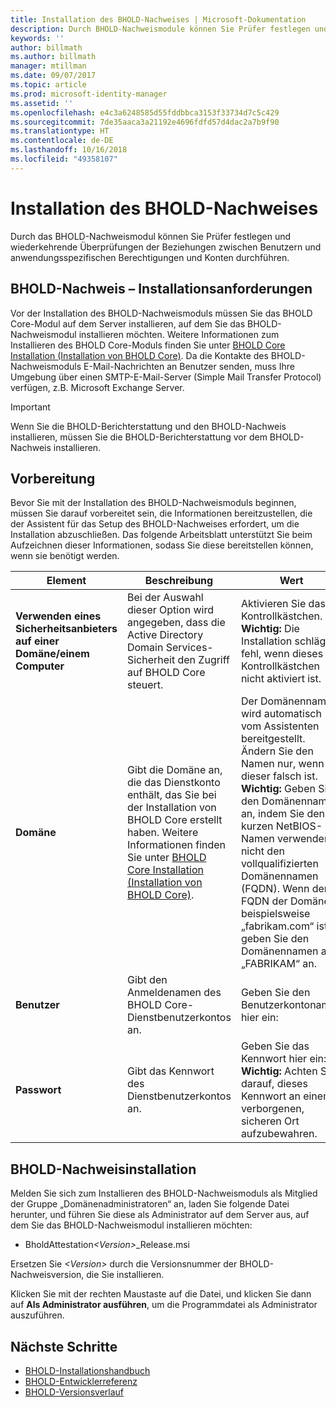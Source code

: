 ```yaml
---
title: Installation des BHOLD-Nachweises | Microsoft-Dokumentation
description: Durch BHOLD-Nachweismodule können Sie Prüfer festlegen und Überprüfungen durchführen.
keywords: ''
author: billmath
ms.author: billmath
manager: mtillman
ms.date: 09/07/2017
ms.topic: article
ms.prod: microsoft-identity-manager
ms.assetid: ''
ms.openlocfilehash: e4c3a6248585d55fddbbca3153f33734d7c5c429
ms.sourcegitcommit: 7de35aaca3a21192e4696fdfd57d4dac2a7b9f90
ms.translationtype: HT
ms.contentlocale: de-DE
ms.lasthandoff: 10/16/2018
ms.locfileid: "49358107"
---
```

# <a name="bhold-attestation-installation"></a>Installation des BHOLD-Nachweises

Durch das BHOLD-Nachweismodul können Sie Prüfer festlegen und wiederkehrende Überprüfungen der Beziehungen zwischen Benutzern und anwendungsspezifischen Berechtigungen und Konten durchführen.

## <a name="bhold-attestation-installation-requirements"></a>BHOLD-Nachweis – Installationsanforderungen

Vor der Installation des BHOLD-Nachweismoduls müssen Sie das BHOLD Core-Modul auf dem Server installieren, auf dem Sie das BHOLD-Nachweismodul installieren möchten. Weitere Informationen zum Installieren des BHOLD Core-Moduls finden Sie unter [BHOLD Core Installation (Installation von BHOLD Core)](https://technet.microsoft.com/library/jj134095(v=ws.10).aspx). Da die Kontakte des BHOLD-Nachweismoduls E-Mail-Nachrichten an Benutzer senden, muss Ihre Umgebung über einen SMTP-E-Mail-Server (Simple Mail Transfer Protocol) verfügen, z.B. Microsoft Exchange Server.

> [!IMPORTANT]
> Wenn Sie die BHOLD-Berichterstattung und den BHOLD-Nachweis installieren, müssen Sie die BHOLD-Berichterstattung vor dem BHOLD-Nachweis installieren.

## <a name="before-you-begin"></a>Vorbereitung

Bevor Sie mit der Installation des BHOLD-Nachweismoduls beginnen, müssen Sie darauf vorbereitet sein, die Informationen bereitzustellen, die der Assistent für das Setup des BHOLD-Nachweises erfordert, um die Installation abzuschließen. Das folgende Arbeitsblatt unterstützt Sie beim Aufzeichnen dieser Informationen, sodass Sie diese bereitstellen können, wenn sie benötigt werden.

| **Element**                                    | **Beschreibung**                                                                                                                                                                                                           | **Wert**                                                                                                                                                                                                                                                                                                            |
|---------------------------------------------|---------------------------------------------------------------------------------------------------------------------------------------------------------------------------------------------------------------------------|----------------------------------------------------------------------------------------------------------------------------------------------------------------------------------------------------------------------------------------------------------------------------------------------------------------------|
| **Verwenden eines Sicherheitsanbieters auf einer Domäne/einem Computer** | Bei der Auswahl dieser Option wird angegeben, dass die Active Directory Domain Services-Sicherheit den Zugriff auf BHOLD Core steuert.                                                                                                                | Aktivieren Sie das Kontrollkästchen. **Wichtig:** Die Installation schlägt fehl, wenn dieses Kontrollkästchen nicht aktiviert ist.                                                                                                                                                                                                                   |
| **Domäne**                                  | Gibt die Domäne an, die das Dienstkonto enthält, das Sie bei der Installation von BHOLD Core erstellt haben. Weitere Informationen finden Sie unter [BHOLD Core Installation (Installation von BHOLD Core)](https://technet.microsoft.com/library/jj134095(v=ws.10).aspx). | Der Domänenname wird automatisch vom Assistenten bereitgestellt. Ändern Sie den Namen nur, wenn dieser falsch ist. **Wichtig:** Geben Sie den Domänennamen an, indem Sie den kurzen NetBIOS-Namen verwenden, nicht den vollqualifizierten Domänennamen (FQDN). Wenn der FQDN der Domäne beispielsweise „fabrikam.com“ ist, geben Sie den Domänennamen als „FABRIKAM“ an. |
| **Benutzer**                                    | Gibt den Anmeldenamen des BHOLD Core-Dienstbenutzerkontos an.                                                                                                                                                          | Geben Sie den Benutzerkontonamen hier ein:                                                                                                                                                                                                                                                                                    |
| **Passwort**                                | Gibt das Kennwort des Dienstbenutzerkontos an.                                                                                                                                                                       | Geben Sie das Kennwort hier ein: **Wichtig:** Achten Sie darauf, dieses Kennwort an einem verborgenen, sicheren Ort aufzubewahren.                                                                                                                                                                                                                  |

## <a name="bhold-attestation-installation"></a>BHOLD-Nachweisinstallation

Melden Sie sich zum Installieren des BHOLD-Nachweismoduls als Mitglied der Gruppe „Domänenadministratoren“ an, laden Sie folgende Datei herunter, und führen Sie diese als Administrator auf dem Server aus, auf dem Sie das BHOLD-Nachweismodul installieren möchten:

- BholdAttestation<em>\<Version\></em>\_Release.msi

Ersetzen Sie *\<Version\>* durch die Versionsnummer der BHOLD-Nachweisversion, die Sie installieren.

Klicken Sie mit der rechten Maustaste auf die Datei, und klicken Sie dann auf **Als Administrator ausführen**, um die Programmdatei als Administrator auszuführen.

## <a name="next-steps"></a>Nächste Schritte

- [BHOLD-Installationshandbuch](bhold-installation-guide.md)
- [BHOLD-Entwicklerreferenz](../reference/mim2016-bhold-developer-reference.md)
- [BHOLD-Versionsverlauf](../reference/version-bhold-history.md)
